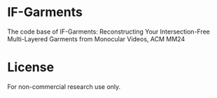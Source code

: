 # IF-Garments
The code base of IF-Garments: Reconstructing Your Intersection-Free Multi-Layered Garments from Monocular Videos, ACM MM24
# License
For non-commercial research use only.

